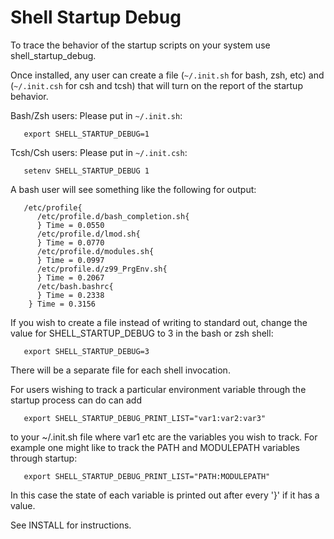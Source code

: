 # Shell Startup Debug

To trace the behavior of the startup scripts on your system use
shell_startup_debug.

Once installed, any user can create a file (`~/.init.sh` for bash, zsh, etc) and
(`~/.init.csh` for csh and tcsh) that will turn on the report of the startup
behavior.

Bash/Zsh users: Please put in `~/.init.sh`:

```
   export SHELL_STARTUP_DEBUG=1
```

Tcsh/Csh users: Please put in `~/.init.csh`:

```
   setenv SHELL_STARTUP_DEBUG 1
```

A bash user will see something like the following for output:

```
   /etc/profile{
      /etc/profile.d/bash_completion.sh{
      } Time = 0.0550
      /etc/profile.d/lmod.sh{
      } Time = 0.0770
      /etc/profile.d/modules.sh{
      } Time = 0.0997
      /etc/profile.d/z99_PrgEnv.sh{
      } Time = 0.2067
      /etc/bash.bashrc{
      } Time = 0.2338
    } Time = 0.3156
```

If you wish to create a file instead of writing to standard out, change the value for SHELL_STARTUP_DEBUG
to 3 in the bash or zsh shell: 

```
   export SHELL_STARTUP_DEBUG=3
```

There will be a separate file for each shell invocation.


For users wishing to track a particular environment variable through the startup process can do can add

```
   export SHELL_STARTUP_DEBUG_PRINT_LIST="var1:var2:var3"
```

to your ~/.init.sh file where var1 etc are the variables you wish to track. For example one might like
to track the PATH and MODULEPATH variables through startup:

```
   export SHELL_STARTUP_DEBUG_PRINT_LIST="PATH:MODULEPATH"
```

In this case the state of each variable is printed out after every '}' if it has a value.

See INSTALL for instructions.

